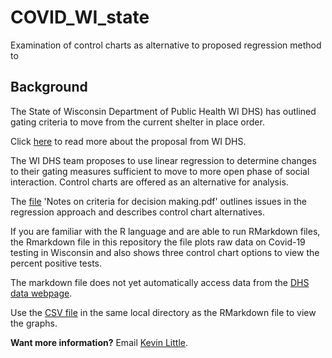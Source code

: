# COVID_WI_state
Examination of control charts as alternative to proposed regression method to 

## Background

The State of Wisconsin Department of Public Health WI DHS) has outlined gating criteria to move from the current shelter in place order.

Click [here](https://www.dhs.wisconsin.gov/covid-19/prepare.htm) to read more about the proposal from WI DHS.

The WI DHS team proposes to use linear regression to determine changes to their gating measures sufficient to move to more open phase of social interaction.   Control charts are offered as an alternative for analysis.

The [file](https://github.com/klittle314/COVID_WI_state/blob/master/Notes%20on%20criteria%20for%20decision%20making%2027%20April%202020.pdf) 'Notes on criteria for decision making.pdf' outlines issues in the regression approach and describes control chart alternatives.

If you are familiar with the R language and are able to run RMarkdown files, the Rmarkdown file in this repository the file plots raw data on Covid-19 testing in Wisconsin and also shows three control chart options to view the percent positive tests. 

The markdown file does not yet automatically access data from the [DHS data webpage](https://data.dhsgis.wi.gov/datasets/covid-19-historical-data-table/data?where=%20(GEO%20%3D%20%27County%27%20OR%20GEO%20%3D%20%27State%27)%20).  

Use the [CSV file](https://github.com/klittle314/COVID_WI_state/blob/master/COVID-19_Historical_Data_Table_2020_04_30_21_46.csv) in the same local directory as the RMarkdown file to view the graphs.

**Want more information?**  Email [Kevin Little](mailto:klittle@iecodesign.com?subject=[GitHub]%20COVID_WI_state).



